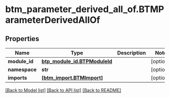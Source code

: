 # btm_parameter_derived_all_of.BTMParameterDerivedAllOf

## Properties
Name | Type | Description | Notes
------------ | ------------- | ------------- | -------------
**module_id** | [**btp_module_id.BTPModuleId**](BTPModuleId.md) |  | [optional] 
**namespace** | **str** |  | [optional] 
**imports** | [**[btm_import.BTMImport]**](BTMImport.md) |  | [optional] 

[[Back to Model list]](../README.md#documentation-for-models) [[Back to API list]](../README.md#documentation-for-api-endpoints) [[Back to README]](../README.md)


